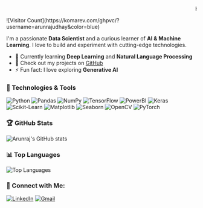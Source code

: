 <!-- Running Text -->
<p align="center">
  <marquee behavior="scroll" direction="left">Hi there 👋 I'm Arunraj!</marquee>
</p>
                                                                                                    ![Visitor Count](https://komarev.com/ghpvc/?username=arunrajudhay&color=blue)
                                     

I'm a passionate **Data Scientist** and a curious learner of **AI & Machine Learning**. I love to build and experiment with cutting-edge technologies.

- 🌱 Currently learning **Deep Learning** and **Natural Language Processing**
- 💼 Check out my projects on [GitHub](https://github.com/arunrajudhay)
- ⚡ Fun fact: I love exploring **Generative AI**

### 🔧 Technologies & Tools
![Python](https://img.shields.io/badge/-Python-000?&logo=Python)
![Pandas](https://img.shields.io/badge/-Pandas-000?&logo=pandas)
![NumPy](https://img.shields.io/badge/-NumPy-000?&logo=numpy)
![TensorFlow](https://img.shields.io/badge/-TensorFlow-000?&logo=TensorFlow)
![PowerBI](https://img.shields.io/badge/-PowerBI-000?&logo=PowerBI)
![Keras](https://img.shields.io/badge/-Keras-000?&logo=Keras)
![Scikit-Learn](https://img.shields.io/badge/-Scikit--Learn-000?&logo=scikit-learn)
![Matplotlib](https://img.shields.io/badge/-Matplotlib-000?&logo=matplotlib)
![Seaborn](https://img.shields.io/badge/-Seaborn-000?&logo=seaborn)
![OpenCV](https://img.shields.io/badge/-OpenCV-000?&logo=opencv)
![PyTorch](https://img.shields.io/badge/-PyTorch-000?&logo=PyTorch)


### 🏆 GitHub Stats
![Arunraj's GitHub stats](https://github-readme-stats.vercel.app/api?username=arunrajudhay&show_icons=true&theme=dark)

### 📊 Top Languages
![Top Languages](https://github-readme-stats.vercel.app/api/top-langs/?username=arunrajudhay&layout=compact&theme=radical)

### 🔗 Connect with Me:
[![LinkedIn](https://img.shields.io/badge/-LinkedIn-blue?style=flat-square&logo=linkedin)](https://www.linkedin.com/in/arunraj-udayakumar-27722a146/)              [![Gmail](https://img.shields.io/badge/-Gmail-D14836?style=flat-square&logo=Gmail&logoColor=white)](mailto:ruarunraj2013@gmail.com)


